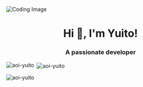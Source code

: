 ![[Coding Image](https://raw.githubusercontent.com/aoi-yuito/aoi-yuito/1cae02d25fc4ad7377a8034f99d9e131a96fb247/coding-with-AI.jpg)]()
<h1 align="center">Hi 👋, I'm Yuito!</h1>
<h3 align="center">A passionate developer</h3>


<p><img align="left" src="https://github-readme-stats.vercel.app/api/top-langs?username=aoi-yuito&show_icons=true&locale=en&layout=compact" alt="aoi-yuito" /></p>

<p>&nbsp;<img align="center" src="https://github-readme-stats.vercel.app/api?username=aoi-yuito&show_icons=true&locale=en" alt="aoi-yuito" /></p>

<p><img align="center" src="https://github-readme-streak-stats.herokuapp.com/?user=aoi-yuito&" alt="aoi-yuito" /></p>
